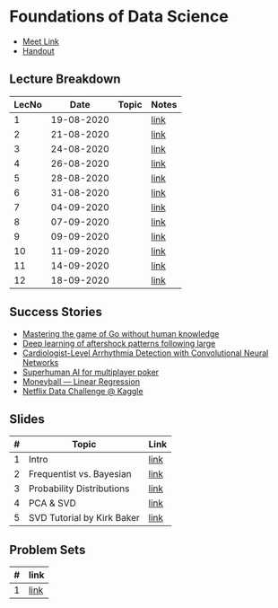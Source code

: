 # Foundations of Data Science

- [Meet Link](https://meet.google.com/eef-miga-dqq)
- [Handout](https://drive.google.com/file/d/1S2V6ZLp9AhxSujuxOT9Iy23M0pB0pmpY/view?usp=sharing)

## Lecture Breakdown

| LecNo | Date       | Topic | Notes                         |
| ----- | ---------- | ----- | ----------------------------- |
| 1     | 19-08-2020 |       | [link](Lec1Aug19/README.md)   |
| 2     | 21-08-2020 |       | [link](Lec2Aug21/README.md)   |
| 3     | 24-08-2020 |       | [link](Lec3Aug24/README.md)   |
| 4     | 26-08-2020 |       | [link](Lec4Aug26/README.md)   |
| 5     | 28-08-2020 |       | [link](Lec5Aug28/README.md)   |
| 6     | 31-08-2020 |       | [link](Lec6Aug31/README.md)   |
| 7     | 04-09-2020 |       | [link](Lec7Sept4/README.md)   |
| 8     | 07-09-2020 |       | [link](Lec8Sept7/README.md)   |
| 9     | 09-09-2020 |       | [link](Lec9Sept9/README.md)   |
| 10    | 11-09-2020 |       | [link](Lec10Sept11/README.md) |
| 11    | 14-09-2020 |       | [link](Lec11Sept14/README.md) |
| 12    | 18-09-2020 |       | [link](Lec12Sept18/README.md) |

## Success Stories

- [Mastering the game of Go without human knowledge](https://drive.google.com/file/d/1HC-B80ygFd_3q1alfYCxFBu5HyGC3psA/view?usp=sharing)
- [Deep learning of aftershock patterns following large](https://drive.google.com/file/d/1n_Z7nSuL3Rv22_rSFI97ixNEZ9lWSHua/view?usp=sharing)
- [Cardiologist-Level Arrhythmia Detection with Convolutional Neural Networks](https://drive.google.com/file/d/1e75WGNrCKNYhEJj3MV9DjwcoIXbFnLeT/view?usp=sharing)
- [Superhuman AI for multiplayer poker](https://drive.google.com/file/d/1VjPHqdEQV-_DCb4dWB71E-enOsQSo0yu/view?usp=sharing)
- [Moneyball — Linear Regression](https://towardsdatascience.com/moneyball-linear-regression-76034259af5e)
- [Netflix Data Challenge @ Kaggle](https://www.kaggle.com/netflix-inc/netflix-prize-data)

## Slides

| #   | Topic                      | Link                                                                                       |
| --- | -------------------------- | ------------------------------------------------------------------------------------------ |
| 1   | Intro                      | [link](https://drive.google.com/file/d/1Qep3akfm2axIXuuiIX4FIaabmJcBysUc/view?usp=sharing) |
| 2   | Frequentist vs. Bayesian   | [link](https://drive.google.com/file/d/1EGsYrezPeHgts0ZH8lx33bVDCDsAiLm5/view?usp=sharing) |
| 3   | Probability Distributions  | [link](https://drive.google.com/file/d/1W3CAO-SJWrfzlfcT-Vv2WIs9sCt04HLw/view?usp=sharing) |
| 4   | PCA & SVD                  | [link](https://drive.google.com/file/d/1rG50mKOgdhcgVcaBZ7SLQCV6DQSN892R/view?usp=sharing) |
| 5   | SVD Tutorial by Kirk Baker | [link](https://drive.google.com/file/d/176vtxbKl7KEz_LcrlYx41pGZKnA8Q2d9/view?usp=sharing) |

## Problem Sets

| #   | link                                                                                       |
| --- | ------------------------------------------------------------------------------------------ |
| 1   | [link](https://drive.google.com/file/d/14T5O5Tqqs7xHG4ILpLcfvdQ3Fr6y2Uc4/view?usp=sharing) |
